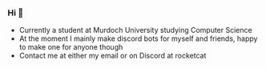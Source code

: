 ### Hi 👋

- Currently a student at Murdoch University studying Computer Science
- At the moment I mainly make discord bots for myself and friends, happy to make one for anyone though
- Contact me at either my email or on Discord at rocketcat
